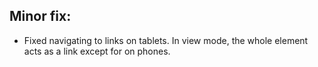 ## Minor fix:
- Fixed navigating to links on tablets. In view mode, the whole element acts as a link except for on phones.